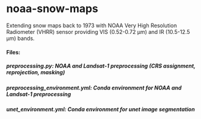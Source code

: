 # noaa-snow-maps
Extending snow maps back to 1973 with NOAA Very High Resolution Radiometer (VHRR) sensor providing VIS (0.52-0.72 μm) and IR (10.5-12.5 μm) bands. 


#### Files:
##### preprocessing.py: NOAA and Landsat-1 preprocessing (CRS assignment, reprojection, masking)
##### preprocessing_environment.yml: Conda environment for NOAA and Landsat-1 preprocessing
##### unet_environment.yml: Conda environment for unet image segmentation
